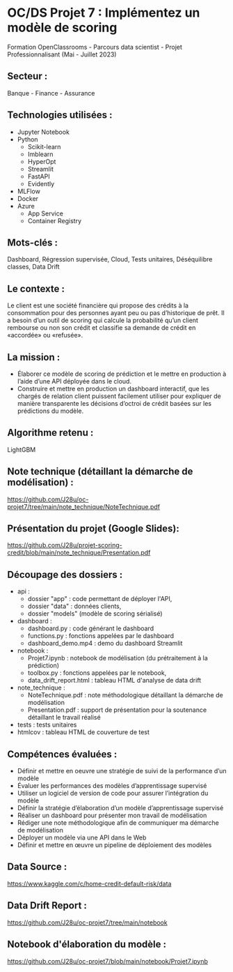 # OC/DS Projet 7 : Implémentez un modèle de scoring
Formation OpenClassrooms - Parcours data scientist - Projet Professionnalisant (Mai - Juillet 2023)

## Secteur : 
Banque - Finance - Assurance

## Technologies utilisées : 
  * Jupyter Notebook
  * Python
    - Scikit-learn
    - Imblearn
    - HyperOpt
    - Streamlit
    - FastAPI
    - Evidently
  * MLFlow
  * Docker
  * Azure
    - App Service
    - Container Registry

## Mots-clés : 
Dashboard, Régression supervisée, Cloud, Tests unitaires, Déséquilibre classes, Data Drift

## Le contexte : 
Le client est une société financière qui propose des crédits à la consommation pour des personnes ayant peu ou pas d’historique de prêt.
Il a besoin d’un outil de scoring qui calcule la probabilité qu’un client rembourse ou non son crédit et classifie sa demande de crédit en «accordée» ou «refusée».

## La mission : 
* Élaborer ce modèle de scoring de prédiction et le mettre en production à l’aide d’une API déployée dans le cloud.
* Construire et mettre en production un dashboard interactif, que les chargés de relation client puissent facilement utiliser pour expliquer de manière transparente les décisions d’octroi de crédit basées sur les prédictions du modèle.

## Algorithme retenu :
LightGBM

## Note technique (détaillant la démarche de modélisation) :
 https://github.com/J28u/oc-projet7/tree/main/note_technique/NoteTechnique.pdf

## Présentation du projet (Google Slides):
https://github.com/J28u/projet-scoring-credit/blob/main/note_technique/Presentation.pdf
 
## Découpage des dossiers :
 * api :
   - dossier "app" : code permettant de déployer l'API,
   - dossier "data" : données clients,
   - dossier "models" (modèle de scoring sérialisé)
 * dashboard :
   - dashboard.py : code générant le dashboard
   - functions.py : fonctions appelées par le dashboard
   - dashboard_demo.mp4 : demo du dashboard Streamlit
 * notebook :
   - Projet7.ipynb : notebook de modélisation (du prétraitement à la prédiction)
   - toolbox.py : fonctions appelées par le notebook,
   - data_drift_report.html : tableau HTML d'analyse de data drift
 * note_technique :
   - NoteTechnique.pdf : note méthodologique détaillant la démarche de modélisation
   - Presentation.pdf : support de présentation pour la soutenance détaillant le travail réalisé
 * tests : tests unitaires
 * htmlcov : tableau HTML de couverture de test
 
## Compétences évaluées :  
* Définir et mettre en oeuvre une stratégie de suivi de la performance d’un modèle
* Évaluer les performances des modèles d’apprentissage supervisé
* Utiliser un logiciel de version de code pour assurer l’intégration du modèle
* Définir la stratégie d’élaboration d’un modèle d’apprentissage supervisé
* Réaliser un dashboard pour présenter mon travail de modélisation
* Rédiger une note méthodologique afin de communiquer ma démarche de modélisation
* Déployer un modèle via une API dans le Web
* Définir et mettre en œuvre un pipeline de déploiement des modèles

## Data Source : 
 https://www.kaggle.com/c/home-credit-default-risk/data

## Data Drift Report :
https://github.com/J28u/oc-projet7/tree/main/notebook

## Notebook d'élaboration du modèle :
https://github.com/J28u/oc-projet7/blob/main/notebook/Projet7.ipynb
